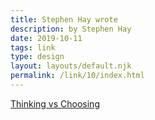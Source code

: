 ```yaml
---
title: Stephen Hay wrote
description: by Stephen Hay
date: 2019-10-11
tags: link
type: design
layout: layouts/default.njk
permalink: /link/10/index.html
---
```


[Thinking vs Choosing](https://www.the-haystack.com/2019/09/20/thinking-vs-choosing/)
